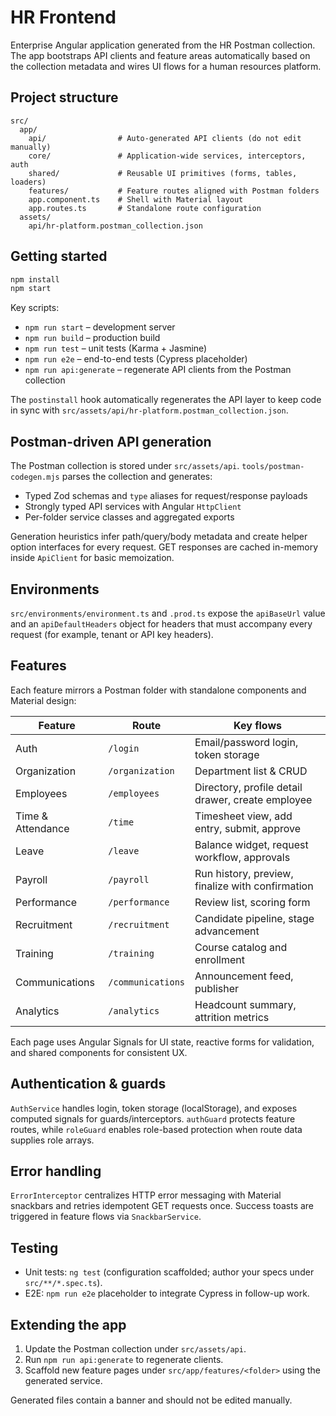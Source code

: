 # HR Frontend

Enterprise Angular application generated from the HR Postman collection. The app bootstraps API clients and feature areas automatically based on the collection metadata and wires UI flows for a human resources platform.

## Project structure

```
src/
  app/
    api/                # Auto-generated API clients (do not edit manually)
    core/               # Application-wide services, interceptors, auth
    shared/             # Reusable UI primitives (forms, tables, loaders)
    features/           # Feature routes aligned with Postman folders
    app.component.ts    # Shell with Material layout
    app.routes.ts       # Standalone route configuration
  assets/
    api/hr-platform.postman_collection.json
```

## Getting started

```bash
npm install
npm start
```

Key scripts:

- `npm run start` – development server
- `npm run build` – production build
- `npm run test` – unit tests (Karma + Jasmine)
- `npm run e2e` – end-to-end tests (Cypress placeholder)
- `npm run api:generate` – regenerate API clients from the Postman collection

The `postinstall` hook automatically regenerates the API layer to keep code in sync with `src/assets/api/hr-platform.postman_collection.json`.

## Postman-driven API generation

The Postman collection is stored under `src/assets/api`. `tools/postman-codegen.mjs` parses the collection and generates:

- Typed Zod schemas and `type` aliases for request/response payloads
- Strongly typed API services with Angular `HttpClient`
- Per-folder service classes and aggregated exports

Generation heuristics infer path/query/body metadata and create helper option interfaces for every request. GET responses are cached in-memory inside `ApiClient` for basic memoization.

## Environments

`src/environments/environment.ts` and `.prod.ts` expose the `apiBaseUrl` value and an `apiDefaultHeaders` object for headers that must accompany every request (for example, tenant or API key headers).

## Features

Each feature mirrors a Postman folder with standalone components and Material design:

| Feature | Route | Key flows |
|---------|-------|-----------|
| Auth | `/login` | Email/password login, token storage |
| Organization | `/organization` | Department list & CRUD |
| Employees | `/employees` | Directory, profile detail drawer, create employee |
| Time & Attendance | `/time` | Timesheet view, add entry, submit, approve |
| Leave | `/leave` | Balance widget, request workflow, approvals |
| Payroll | `/payroll` | Run history, preview, finalize with confirmation |
| Performance | `/performance` | Review list, scoring form |
| Recruitment | `/recruitment` | Candidate pipeline, stage advancement |
| Training | `/training` | Course catalog and enrollment |
| Communications | `/communications` | Announcement feed, publisher |
| Analytics | `/analytics` | Headcount summary, attrition metrics |

Each page uses Angular Signals for UI state, reactive forms for validation, and shared components for consistent UX.

## Authentication & guards

`AuthService` handles login, token storage (localStorage), and exposes computed signals for guards/interceptors. `authGuard` protects feature routes, while `roleGuard` enables role-based protection when route data supplies role arrays.

## Error handling

`ErrorInterceptor` centralizes HTTP error messaging with Material snackbars and retries idempotent GET requests once. Success toasts are triggered in feature flows via `SnackbarService`.

## Testing

- Unit tests: `ng test` (configuration scaffolded; author your specs under `src/**/*.spec.ts`).
- E2E: `npm run e2e` placeholder to integrate Cypress in follow-up work.

## Extending the app

1. Update the Postman collection under `src/assets/api`.
2. Run `npm run api:generate` to regenerate clients.
3. Scaffold new feature pages under `src/app/features/<folder>` using the generated service.

Generated files contain a banner and should not be edited manually.
